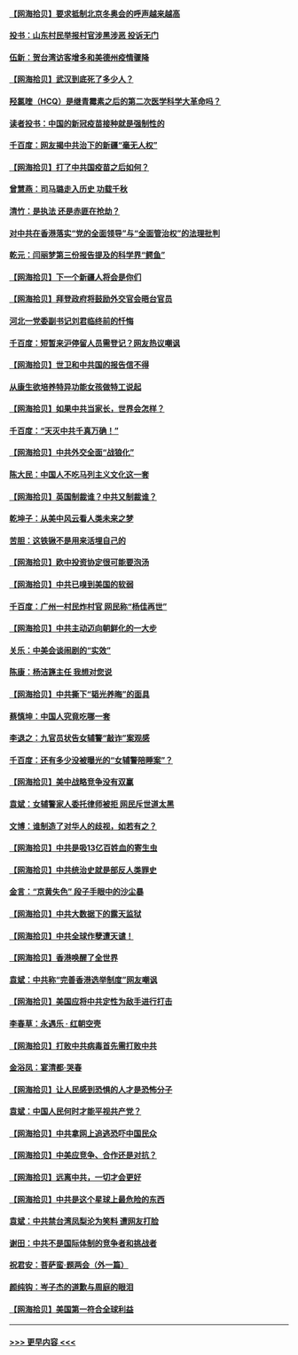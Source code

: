 #### [【网海拾贝】要求抵制北京冬奥会的呼声越来越高](../pages/nsc993/n12868962.md?t=04110902) 
#### [投书：山东村民举报村官涉黑涉恶 投诉无门](../pages/nsc993/n12869726.md?t=04110902) 
#### [伍新：贺台湾访客增多和美德州疫情骤降](../pages/nsc993/n12865651.md?t=04110902) 
#### [【网海拾贝】武汉到底死了多少人？](../pages/nsc993/n12863707.md?t=04110902) 
#### [羟氯喹（HCQ）是继青霉素之后的第二次医学科学大革命吗？](../pages/nsc993/n12638564.md?t=04110902) 
#### [读者投书：中国的新冠疫苗接种就是强制性的](../pages/nsc993/n12859932.md?t=04110902) 
#### [千百度：网友揭中共治下的新疆“毫无人权”](../pages/nsc993/n12858385.md?t=04110902) 
#### [【网海拾贝】打了中共国疫苗之后如何？](../pages/nsc993/n12857866.md?t=04110902) 
#### [曾慧燕：司马璐走入历史 功载千秋](../pages/nsc993/n12856996.md?t=04110902) 
#### [清竹：是执法 还是赤匪在抢劫？](../pages/nsc993/n12856952.md?t=04110902) 
#### [对中共在香港落实“党的全面领导”与“全面管治权”的法理批判](../pages/nsc993/n12856929.md?t=04110902) 
#### [乾元：闫丽梦第三份报告提及的科学界“鳄鱼”](../pages/nsc993/n12855985.md?t=04110902) 
#### [【网海拾贝】下一个新疆人将会是你们](../pages/nsc993/n12855864.md?t=04110902) 
#### [【网海拾贝】拜登政府将鼓励外交官会晤台官员](../pages/nsc993/n12853615.md?t=04110902) 
#### [河北一党委副书记刘君临终前的忏悔](../pages/nsc993/n12849420.md?t=04110902) 
#### [千百度：短暂来沪停留人员需登记？网友热议嘲讽](../pages/nsc993/n12853497.md?t=04110902) 
#### [【网海拾贝】世卫和中共国的报告信不得](../pages/nsc993/n12850902.md?t=04110902) 
#### [从康生欲培养特异功能女孩做特工说起](../pages/nsc993/n12849289.md?t=04110902) 
#### [【网海拾贝】如果中共当家长，世界会怎样？](../pages/nsc993/n12848436.md?t=04110902) 
#### [千百度：“天灭中共千真万确！”](../pages/nsc993/n12845659.md?t=04110902) 
#### [【网海拾贝】中共外交全面“战狼化”](../pages/nsc993/n12845607.md?t=04110902) 
#### [陈大民：中国人不吃马列主义文化这一套](../pages/nsc993/n12842496.md?t=04110902) 
#### [【网海拾贝】英国制裁谁？中共又制裁谁？](../pages/nsc993/n12840909.md?t=04110902) 
#### [乾坤子：从美中风云看人类未来之梦](../pages/nsc993/n12840590.md?t=04110902) 
#### [苦胆：这铁锹不是用来活埋自己的](../pages/nsc993/n12839512.md?t=04110902) 
#### [【网海拾贝】欧中投资协定很可能要泡汤](../pages/nsc993/n12835122.md?t=04110902) 
#### [【网海拾贝】中共已嗅到美国的软弱](../pages/nsc993/n12832411.md?t=04110902) 
#### [千百度：广州一村民炸村官 网民称“杨佳再世”](../pages/nsc993/n12832380.md?t=04110902) 
#### [【网海拾贝】中共主动迈向朝鲜化的一大步](../pages/nsc993/n12829887.md?t=04110902) 
#### [关乐：中美会谈闹剧的“实效”](../pages/nsc993/n12826698.md?t=04110902) 
#### [陈康：杨洁篪主任  我想对您说](../pages/nsc993/n12826609.md?t=04110902) 
#### [【网海拾贝】中共撕下“韬光养晦”的面具](../pages/nsc993/n12826459.md?t=04110902) 
#### [蔡慎坤：中国人究竟吃哪一套](../pages/nsc993/n12826010.md?t=04110902) 
#### [李退之：九官员状告女辅警“敲诈”案观感](../pages/nsc993/n12823984.md?t=04110902) 
#### [千百度：还有多少没被曝光的“女辅警陪睡案”？](../pages/nsc993/n12822136.md?t=04110902) 
#### [【网海拾贝】美中战略竞争没有双赢](../pages/nsc993/n12822105.md?t=04110902) 
#### [袁斌：女辅警家人委托律师被拒 网民斥世道太黑](../pages/nsc993/n12822004.md?t=04110902) 
#### [文博：谁制造了对华人的歧视，如若有之？](../pages/nsc993/n12821635.md?t=04110902) 
#### [【网海拾贝】中共是吸13亿百姓血的寄生虫](../pages/nsc993/n12819191.md?t=04110902) 
#### [【网海拾贝】中共统治史就是部反人类罪史](../pages/nsc993/n12816738.md?t=04110902) 
#### [金言：“京黄失色” 段子手眼中的沙尘暴](../pages/nsc993/n12815700.md?t=04110902) 
#### [【网海拾贝】中共大数据下的露天监狱](../pages/nsc993/n12811075.md?t=04110902) 
#### [【网海拾贝】中共全球作孽遭天谴！](../pages/nsc993/n12810258.md?t=04110902) 
#### [【网海拾贝】香港唤醒了全世界](../pages/nsc993/n12809100.md?t=04110902) 
#### [袁斌：中共称“完善香港选举制度”网友嘲讽](../pages/nsc993/n12808994.md?t=04110902) 
#### [【网海拾贝】美国应将中共定性为敌手进行打击](../pages/nsc993/n12806870.md?t=04110902) 
#### [李春草：永遇乐 · 红朝空壳](../pages/nsc993/n12805365.md?t=04110902) 
#### [【网海拾贝】打败中共病毒首先需打败中共](../pages/nsc993/n12803930.md?t=04110902) 
#### [金浴凤：宴清都‧哭春](../pages/nsc993/n12801601.md?t=04110902) 
#### [【网海拾贝】让人民感到恐惧的人才是恐怖分子](../pages/nsc993/n12799347.md?t=04110902) 
#### [袁斌：中国人民何时才能平视共产党？](../pages/nsc993/n12799306.md?t=04110902) 
#### [【网海拾贝】中共拿网上追逃恐吓中国民众](../pages/nsc993/n12796905.md?t=04110902) 
#### [【网海拾贝】中美应竞争、合作还是对抗？](../pages/nsc993/n12794675.md?t=04110902) 
#### [【网海拾贝】远离中共，一切才会更好](../pages/nsc993/n12793572.md?t=04110902) 
#### [【网海拾贝】中共是这个星球上最危险的东西](../pages/nsc993/n12791400.md?t=04110902) 
#### [袁斌：中共禁台湾凤梨沦为笑料 遭网友打脸](../pages/nsc993/n12791335.md?t=04110902) 
#### [谢田：中共不是国际体制的竞争者和挑战者](../pages/nsc993/n12791212.md?t=04110902) 
#### [祝君安：菩萨蛮·题两会（外一篇）](../pages/nsc993/n12786801.md?t=04110902) 
#### [颜纯钩：岑子杰的道歉与周庭的眼泪](../pages/nsc993/n12786775.md?t=04110902) 
#### [【网海拾贝】美国第一符合全球利益](../pages/nsc993/n12786666.md?t=04110902) 

----
#### [ >>> 更早内容 <<< ](../indexes/nsc993-earlier.md)

